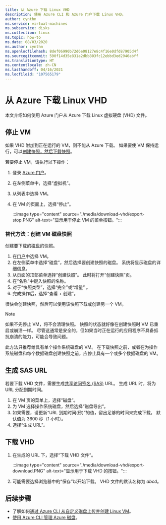 ```yaml
---
title: 从 Azure 下载 Linux VHD
description: 使用 Azure CLI 和 Azure 门户下载 Linux VHD。
author: cynthn
ms.service: virtual-machines
ms.subservice: disks
ms.collection: linux
ms.topic: how-to
ms.date: 08/03/2020
ms.author: cynthn
ms.openlocfilehash: 8def06990b72d6e08127e8c4f16e0dfd87905d4f
ms.sourcegitcommit: 590f14d35e831a2dbb803fc12ebbd3ed2046abff
ms.translationtype: HT
ms.contentlocale: zh-CN
ms.lasthandoff: 04/16/2021
ms.locfileid: "107565179"
---
```

# <a name="download-a-linux-vhd-from-azure"></a>从 Azure 下载 Linux VHD

本文介绍如何使用 Azure 门户从 Azure 下载 Linux 虚拟硬盘 (VHD) 文件。 

## <a name="stop-the-vm"></a>停止 VM

如果 VHD 附加到正在运行的 VM，则不能从 Azure 下载。 如果要使 VM 保持运行，可以[创建快照，然后下载快照](#alternative-snapshot-the-vm-disk)。

若要停止 VM，请执行以下操作：

1.  登录 [Azure 门户](https://portal.azure.com/)。
2.  在左侧菜单中，选择“虚拟机”。
3.  从列表中选择 VM。
4.  在 VM 的页面上，选择“停止”。

    :::image type="content" source="./media/download-vhd/export-stop.PNG" alt-text="显示用于停止 VM 的菜单按钮。":::

### <a name="alternative-snapshot-the-vm-disk"></a>替代方法：创建 VM 磁盘快照

创建要下载的磁盘的快照。

1. 在[门户](https://portal.azure.com)中选择 VM。
2. 在左侧菜单中选择“磁盘”，然后选择要创建快照的磁盘。 系统将显示磁盘的详细信息。  
3. 从页面的顶部菜单选择“创建快照”。 此时将打开“创建快照”页。
4. 在“名称”中键入快照的名称。 
5. 对于“快照类型”，选择“完全”或“增量”  。
6. 完成操作后，选择“查看 + 创建”。

很快会创建快照，然后可以使用该快照下载或创建另一个 VM。

> [!NOTE]
> 如果不先停止 VM，将不会清理快照。 快照的状态就好像在创建快照时 VM 已重启或崩溃一样。  尽管这通常是安全的，但如果当时正在运行的应用程序不具备抵抗崩溃的能力，可能会导致问题。
>  
> 此方法只推荐给具有单个操作系统磁盘的 VM。 在下载快照之前，或者在为操作系统磁盘和每个数据磁盘创建快照之前，应停止具有一个或多个数据磁盘的 VM。

## <a name="generate-sas-url"></a>生成 SAS URL

若要下载 VHD 文件，需要生成[共享访问签名 (SAS)](../../storage/common/storage-sas-overview.md?toc=/azure/virtual-machines/windows/toc.json) URL。 生成 URL 时，将为 URL 分配到期时间。

1. 在 VM 页的菜单上，选择“磁盘”。
2. 为 VM 选择操作系统磁盘，然后选择“磁盘导出”。
1. 如果需要，请更新“URL 到期时间(秒)”的值，留出足够的时间来完成下载。 默认值为 3600 秒（1 小时）。
3. 选择“生成 URL”。
 
      
## <a name="download-vhd"></a>下载 VHD

1.  在生成的 URL 下，选择“下载 VHD 文件”。

    :::image type="content" source="./media/download-vhd/export-download.PNG" alt-text="显示用于下载 VHD 的按钮。":::

2.  可能需要选择浏览器中的“保存”以开始下载。 VHD 文件的默认名称为 *abcd*。

## <a name="next-steps"></a>后续步骤

- 了解如何[通过 Azure CLI 从自定义磁盘上传并创建 Linux VM](upload-vhd.md)。 
- [使用 Azure CLI 管理 Azure 磁盘](tutorial-manage-disks.md)。

